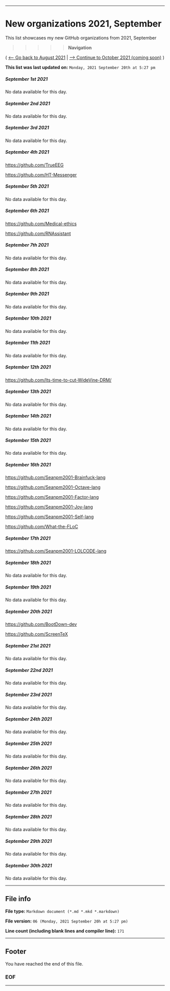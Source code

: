 
***

# New organizations 2021, September

This list showcases my new GitHub organizations from 2021, September

> > > > > **Navigation**

( [<-- Go back to August 2021](/NewOrgs/2021/08_August/README.md) | [ --> Continue to October 2021 (coming soon)](/NewOrgs/2021/10_October/README.md) )

**This list was last updated on:** `Monday, 2021 September 20th at 5:27 pm`

<!-- ##### LIST !-->

##### September 1st 2021

No data available for this day.

##### September 2nd 2021

No data available for this day.

##### September 3rd 2021

No data available for this day.

##### September 4th 2021

https://github.com/TrueEEG

https://github.com/HT-Messenger

##### September 5th 2021

No data available for this day.

##### September 6th 2021

https://github.com/Medical-ethics

https://github.com/RNAssistant

##### September 7th 2021

No data available for this day.

##### September 8th 2021

No data available for this day.

##### September 9th 2021

No data available for this day.

##### September 10th 2021

No data available for this day.

##### September 11th 2021

No data available for this day.

##### September 12th 2021

https://github.com/Its-time-to-cut-WideVine-DRM/

##### September 13th 2021

No data available for this day.

##### September 14th 2021

No data available for this day.

##### September 15th 2021

No data available for this day.

##### September 16th 2021

https://github.com/Seanpm2001-Brainfuck-lang

https://github.com/Seanpm2001-Octave-lang

https://github.com/Seanpm2001-Factor-lang

https://github.com/Seanpm2001-Joy-lang

https://github.com/Seanpm2001-Self-lang

https://github.com/What-the-FLoC

##### September 17th 2021

https://github.com/Seanpm2001-LOLCODE-lang

##### September 18th 2021

No data available for this day.

##### September 19th 2021

No data available for this day.

##### September 20th 2021

https://github.com/BootDown-dev

https://github.com/ScreenTeX

##### September 21st 2021

No data available for this day.

##### September 22nd 2021

No data available for this day.

##### September 23rd 2021

No data available for this day.

##### September 24th 2021

No data available for this day.

##### September 25th 2021

No data available for this day.

##### September 26th 2021

No data available for this day.

##### September 27th 2021

No data available for this day.

##### September 28th 2021

No data available for this day.

##### September 29th 2021

No data available for this day.

##### September 30th 2021

No data available for this day.

***

## File info

**File type:** `Markdown document (*.md *.mkd *.markdown)`

**File version:** `06 (Monday, 2021 September 20h at 5:27 pm)`

**Line count (including blank lines and compiler line):** `171`

***

## Footer

You have reached the end of this file.

### EOF

***
